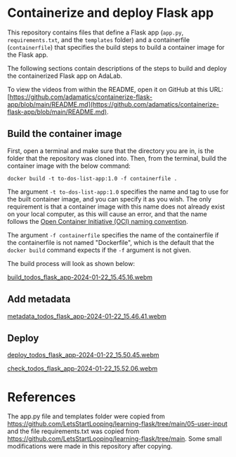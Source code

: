 # Containerize and deploy Flask app
This repository contains files that define a Flask app (`app.py`, `requirements.txt`, and the `templates` folder) and a containerfile (`containerfile`) that specifies the build steps to build a container image for the Flask app.

The following sections contain descriptions of the steps to build and deploy the containerized Flask app on AdaLab.

To view the videos from within the README, open it on GitHub at this URL: [https://github.com/adamatics/containerize-flask-app/blob/main/README.md](https://github.com/adamatics/containerize-flask-app/blob/main/README.md).

## Build the container image
First, open a terminal and make sure that the directory you are in, is the folder that the repository was cloned into. Then, from the terminal, build the container image with the below command:

```docker build -t to-dos-list-app:1.0 -f containerfile .```

The argument `-t to-dos-list-app:1.0` specifies the name and tag to use for the built container image, and you can specify it as you wish. The only requirement is that a container image with this name does not already exist on your local computer, as this will cause an error, and that the name follows the [Open Container Initiative (OCI) naming convention](https://github.com/containers/image/blob/main/docker/reference/regexp.go). 

The argument `-f containerfile` specifies the name of the containerfile if the containerfile is not named "Dockerfile", which is the default that the `docker build` command expects if the `-f` argument is not given.


The build process will look as shown below:

[build_todos_flask_app-2024-01-22_15.45.16.webm](https://github.com/adamatics/containerize-flask-app/assets/149479200/7143daa2-c613-4d2f-be96-444c082886a4)


## Add metadata

[metadata_todos_flask_app-2024-01-22_15.46.41.webm](https://github.com/adamatics/containerize-flask-app/assets/149479200/0ce4b230-b6fd-4895-8e6d-75a5be248af7)


## Deploy

[deploy_todos_flask_app-2024-01-22_15.50.45.webm](https://github.com/adamatics/containerize-flask-app/assets/149479200/b28a37ac-89b6-41e9-a751-cb7750589b35)


[check_todos_flask_app-2024-01-22_15.52.06.webm](https://github.com/adamatics/containerize-flask-app/assets/149479200/59f9218c-a477-4c86-9665-25a44c505c44)

# References
The app.py file and templates folder were copied from https://github.com/LetsStartLooping/learning-flask/tree/main/05-user-input and the file requirements.txt was copied from https://github.com/LetsStartLooping/learning-flask/tree/main. Some small modifications were made in this repository after copying.

